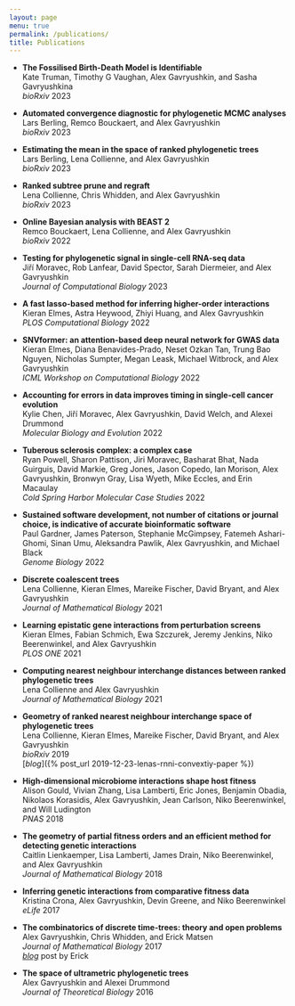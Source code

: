 ```yaml
---
layout: page
menu: true
permalink: /publications/
title: Publications
---
```



- **The Fossilised Birth-Death Model is Identifiable**<br>
  Kate Truman, Timothy G Vaughan, Alex Gavryushkin, and Sasha Gavryushkina<br>
  *bioRxiv* 2023<br>
  [<i class="ai ai-biorxiv-square ai-3x"></i>](https://doi.org/10.1101/2024.02.08.579547)

- **Automated convergence diagnostic for phylogenetic MCMC analyses**<br>
   Lars Berling, Remco Bouckaert, and Alex Gavryushkin<br>
  *bioRxiv* 2023<br>
  [<i class="ai ai-biorxiv-square ai-3x"></i>](https://doi.org/10.1101/2023.08.10.552869)

- **Estimating the mean in the space of ranked phylogenetic trees**<br>
   Lars Berling, Lena Collienne, and Alex Gavryushkin<br>
  *bioRxiv* 2023<br>
  [<i class="ai ai-biorxiv-square ai-3x"></i>](https://doi.org/10.1101/2023.05.08.539790)

- **Ranked subtree prune and regraft**<br>
  Lena Collienne, Chris Whidden, and Alex Gavryushkin<br>
  *bioRxiv* 2023<br>
  [<i class="ai ai-biorxiv-square ai-3x"></i>](https://doi.org/10.1101/2023.05.16.541039)

- **Online Bayesian analysis with BEAST 2**<br>
   Remco Bouckaert, Lena Collienne, and Alex Gavryushkin<br>
  *bioRxiv* 2022<br>
  [<i class="ai ai-biorxiv-square ai-3x"></i>](https://doi.org/10.1101/2022.05.03.490538)

- **Testing for phylogenetic signal in single-cell RNA-seq data**<br>
  Jiří Moravec, Rob Lanfear, David Spector, Sarah Diermeier, and Alex Gavryushkin<br>
  *Journal of Computational Biology* 2023<br>
  [<i class="ai ai-open-access-square ai-3x"></i>](http://doi.org/10.1089/cmb.2022.0357)
  [<i class="ai ai-biorxiv-square ai-3x"></i>](https://doi.org/10.1101/2021.01.07.425804)

- **A fast lasso-based method for inferring higher-order interactions**<br>
  Kieran Elmes, Astra Heywood, Zhiyi Huang, and Alex Gavryushkin<br>
  *PLOS Computational Biology* 2022<br>
  [<i class="ai ai-open-access-square ai-3x"></i>](https://doi.org/10.1371/journal.pcbi.1010730)
  [<i class="ai ai-biorxiv-square ai-3x"></i>](https://doi.org/10.1101/2021.12.13.471844)

- **SNVformer: an attention-based deep neural network for GWAS data**<br>
   Kieran Elmes, Diana Benavides-Prado, Neset Ozkan Tan, Trung Bao Nguyen, Nicholas Sumpter, Megan Leask, Michael Witbrock, and Alex Gavryushkin<br>
  *ICML Workshop on Computational Biology* 2022<br>
  [<i class="ai ai-open-access-square ai-3x"></i>](https://icml-compbio.github.io/2022/papers/WCBICML2022_paper_58.pdf)
  [<i class="ai ai-biorxiv-square ai-3x"></i>](https://doi.org/10.1101/2022.07.07.499217)

- **Accounting for errors in data improves timing in single-cell cancer evolution**<br>
   Kylie Chen, Jiří Moravec, Alex Gavryushkin, David Welch, and Alexei Drummond<br>
  *Molecular Biology and Evolution* 2022<br>
  [<i class="ai ai-open-access-square ai-3x"></i>](https://doi.org/10.1093/molbev/msac143)
  [<i class="ai ai-biorxiv-square ai-3x"></i>](https://doi.org/10.1101/2021.03.17.435906)

- **Tuberous sclerosis complex: a complex case**<br>
  Ryan Powell, Sharon Pattison, Jiri Moravec, Basharat Bhat, Nada Guirguis, David Markie, Greg Jones, Jason Copedo, Ian Morison, Alex Gavryushkin, Bronwyn Gray, Lisa Wyeth, Mike Eccles, and Erin Macaulay<br>
  *Cold Spring Harbor Molecular Case Studies* 2022<br>
  [<i class="ai ai-open-access-square ai-3x"></i>](https://www.ncbi.nlm.nih.gov/pmc/articles/pmc9059781/)

- **Sustained software development, not number of citations or journal choice, is indicative of accurate bioinformatic software**<br>
   Paul Gardner, James Paterson, Stephanie McGimpsey, Fatemeh Ashari-Ghomi, Sinan Umu, Aleksandra Pawlik, Alex Gavryushkin, and Michael Black<br>
  *Genome Biology* 2022<br>
  [<i class="ai ai-open-access-square ai-3x"></i>](https://doi.org/10.1186/s13059-022-02625-x)
  [<i class="ai ai-biorxiv-square ai-3x"></i>](https://doi.org/10.1101/092205)

- **Discrete coalescent trees**<br>
  Lena Collienne, Kieran Elmes, Mareike Fischer, David Bryant, and Alex Gavryushkin<br>
  *Journal of Mathematical Biology* 2021<br>
  [<i class="ai ai-open-access-square ai-3x"></i>](https://doi.org/10.1007/s00285-021-01685-0)
  [<i class="ai ai-arxiv-square ai-3x"></i>](https://arxiv.org/abs/2101.02751)

- **Learning epistatic gene interactions from perturbation screens**<br>
  Kieran Elmes, Fabian Schmich, Ewa Szczurek, Jeremy Jenkins, Niko Beerenwinkel, and Alex Gavryushkin<br>
  *PLOS ONE* 2021<br>
  [<i class="ai ai-open-access-square ai-3x"></i>](https://doi.org/10.1371/journal.pone.0254491)
  [<i class="ai ai-biorxiv-square ai-3x"></i>](https://doi.org/10.1101/2020.08.24.264713)

- **Computing nearest neighbour interchange distances between ranked phylogenetic trees**<br>
  Lena Collienne and Alex Gavryushkin<br>
  *Journal of Mathematical Biology* 2021<br>
  [<i class="ai ai-open-access-square ai-3x"></i>](https://doi.org/10.1007/s00285-021-01567-5)
  [<i class="ai ai-arxiv-square ai-3x"></i>](https://arxiv.org/abs/2007.12307)

- **Geometry of ranked nearest neighbour interchange space of phylogenetic trees**<br>
  Lena Collienne, Kieran Elmes, Mareike Fischer, David Bryant, and Alex Gavryushkin<br>
  *bioRxiv* 2019<br>
  [<i class="ai ai-biorxiv-square ai-3x"></i>](https://doi.org/10.1101/2019.12.19.883603)
  [<i class="ai ai-3x">blog</i>]({% post_url 2019-12-23-lenas-rnni-convextiy-paper %})

- **High-dimensional microbiome interactions shape host fitness**<br>
  Alison Gould, Vivian Zhang, Lisa Lamberti, Eric Jones, Benjamin Obadia, Nikolaos Korasidis, Alex Gavryushkin, Jean Carlson, Niko Beerenwinkel, and Will Ludington<br>
  *PNAS* 2018<br>
  [<i class="ai ai-open-access-square ai-3x"></i>](https://doi.org/10.1073/pnas.1809349115)
  [<i class="ai ai-biorxiv-square ai-3x"></i>](https://doi.org/10.1101/232959)

- **The geometry of partial fitness orders and an efficient method for detecting genetic interactions**<br>
  Caitlin Lienkaemper, Lisa Lamberti, James Drain, Niko Beerenwinkel, and Alex Gavryushkin<br>
  *Journal of Mathematical Biology* 2018<br>
  [<i class="ai ai-open-access-square ai-3x"></i>](https://doi.org/10.1007/s00285-018-1237-7)
  [<i class="ai ai-biorxiv-square ai-3x"></i>](https://doi.org/10.1101/180976)

- **Inferring genetic interactions from comparative fitness data**<br>
  Kristina Crona, Alex Gavryushkin, Devin Greene, and Niko Beerenwinkel<br>
  *eLife* 2017<br>
  [<i class="ai ai-open-access-square ai-3x"></i>](https://doi.org/10.7554/eLife.28629)
  [<i class="ai ai-biorxiv-square ai-3x"></i>](https://doi.org/10.1101/137372)

- **The combinatorics of discrete time-trees: theory and open problems**<br>
  Alex Gavryushkin, Chris Whidden, and Erick Matsen<br>
  *Journal of Mathematical Biology* 2017<br>
  [<i class="ai ai-open-access-square ai-3x"></i>](https://doi.org/10.1007/s00285-017-1167-9)
  [<i class="ai ai-biorxiv-square ai-3x"></i>](https://doi.org/10.1101/063362)
  [<i class="ai ai-3x">blog</i>](https://matsen.fredhutch.org/general/2016/07/11/discrete-time-tree.html) post by Erick

- **The space of ultrametric phylogenetic trees**<br>
  Alex Gavryushkin and Alexei Drummond<br>
  *Journal of Theoretical Biology* 2016<br>
  [<i class="ai ai-open-access-square ai-3x"></i>](https://doi.org/10.1016/j.jtbi.2016.05.001)
  [<i class="ai ai-arxiv-square ai-3x"></i>](https://arxiv.org/abs/1410.3544)
